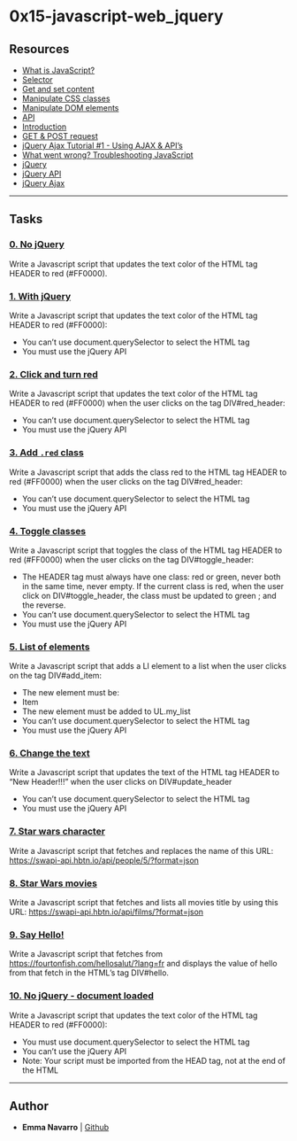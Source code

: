 # 0x15-javascript-web_jquery

## Resources

* [What is JavaScript?](https://developer.mozilla.org/en-US/docs/Learn/JavaScript/First_steps/What_is_JavaScript)
* [Selector](https://jquery-tutorial.net/selectors/using-elements-ids-and-classes/)
* [Get and set content](https://jquery-tutorial.net/dom-manipulation/getting-and-setting-content/)
* [Manipulate CSS classes](https://jquery-tutorial.net/dom-manipulation/getting-and-setting-css-classes/)
* [Manipulate DOM elements](https://jquery-tutorial.net/dom-manipulation/the-append-and-prepend-methods/)
* [API](https://oscarotero.com/jquery/)
* [Introduction](https://jquery-tutorial.net/ajax/introduction/)
* [GET & POST request](https://jquery-tutorial.net/ajax/the-get-and-post-methods/)
* [jQuery Ajax Tutorial #1 - Using AJAX & API’s](https://www.youtube.com/watch?v=fEYx8dQr_cQ&ab_channel=LearnCode.academy)
* [What went wrong? Troubleshooting JavaScript](https://developer.mozilla.org/en-US/docs/Learn/JavaScript/First_steps/What_went_wrong)
* [jQuery](https://jquery.com/)
* [jQuery API](https://api.jquery.com/)
* [jQuery Ajax](https://learn.jquery.com/ajax/)
___

## Tasks

### [0. No jQuery](./0-script.js)
Write a Javascript script that updates the text color of the HTML tag HEADER to red (#FF0000).

### [1. With jQuery](./1-script.js)
Write a Javascript script that updates the text color of the HTML tag HEADER to red (#FF0000):
* You can’t use document.querySelector to select the HTML tag
* You must use the jQuery API

### [2. Click and turn red](./2-script.js)
Write a Javascript script that updates the text color of the HTML tag HEADER to red (#FF0000) when the user clicks on the tag DIV#red_header:

* You can’t use document.querySelector to select the HTML tag
* You must use the jQuery API

### [3. Add `.red` class](./3-script.js)
Write a Javascript script that adds the class red to the HTML tag HEADER to red (#FF0000) when the user clicks on the tag DIV#red_header:

* You can’t use document.querySelector to select the HTML tag
* You must use the jQuery API

### [4. Toggle classes](./4-script.js)
Write a Javascript script that toggles the class of the HTML tag HEADER to red (#FF0000) when the user clicks on the tag DIV#toggle_header:

* The HEADER tag must always have one class: red or green, never both in the same time, never empty.
If the current class is red, when the user click on DIV#toggle_header, the class must be updated to green ; and the reverse.
* You can’t use document.querySelector to select the HTML tag
* You must use the jQuery API

### [5. List of elements](./5-script.js)
Write a Javascript script that adds a LI element to a list when the user clicks on the tag DIV#add_item:

* The new element must be: <li>Item</li>
* The new element must be added to UL.my_list
* You can’t use document.querySelector to select the HTML tag
* You must use the jQuery API

### [6. Change the text](./6-script.js)
Write a Javascript script that updates the text of the HTML tag HEADER to “New Header!!!” when the user clicks on DIV#update_header

* You can’t use document.querySelector to select the HTML tag
* You must use the jQuery API

### [7. Star wars character ](./7-script.js)
Write a Javascript script that fetches and replaces the name of this URL: https://swapi-api.hbtn.io/api/people/5/?format=json

### [8. Star Wars movies ](./8-script.js)
Write a Javascript script that fetches and lists all movies title by using this URL: https://swapi-api.hbtn.io/api/films/?format=json

### [9. Say Hello!](./9-script.js)
Write a Javascript script that fetches from https://fourtonfish.com/hellosalut/?lang=fr and displays the value of hello from that fetch in the HTML’s tag DIV#hello.

### [10. No jQuery - document loaded](./100-script.js)
Write a Javascript script that updates the text color of the HTML tag HEADER to red (#FF0000):

* You must use document.querySelector to select the HTML tag
* You can’t use the jQuery API
* Note: Your script must be imported from the HEAD tag, not at the end of the HTML
___

## Author
* **Emma Navarro** | [Github](https://github.com/emmanavarro)

